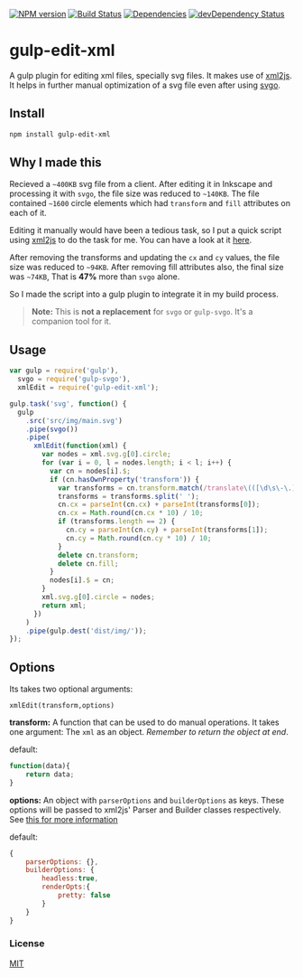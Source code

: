 [![NPM version](https://badge.fury.io/js/gulp-edit-xml.svg)](http://badge.fury.io/js/gulp-edit-xml)
[![Build Status](https://github.com/vkbansal/gulp-edit-xml/workflows/master/badge.svg)](https://travis-ci.org/vkbansal/gulp-edit-xml)
[![Dependencies](https://david-dm.org/vkbansal/gulp-edit-xml.png)](https://david-dm.org/vkbansal/gulp-edit-xml)
[![devDependency Status](https://david-dm.org/vkbansal/gulp-edit-xml/dev-status.svg)](https://david-dm.org/vkbansal/gulp-edit-xml#info=devDependencies)

# gulp-edit-xml

A gulp plugin for editing xml files, specially svg files. It makes use of [xml2js](https://www.npmjs.org/package/xml2js). It helps in further manual optimization of a svg file even after using [svgo](https://www.npmjs.org/package/svgo).

## Install

```bash
npm install gulp-edit-xml
```

## Why I made this

Recieved a `~400KB` svg file from a client. After editing it in Inkscape and processing it with `svgo`, the file size was reduced to `~140KB`. The file contained `~1600` circle elements which had `transform` and `fill` attributes on each of it.

Editing it manually would have been a tedious task, so I put a quick script using [xml2js](https://www.npmjs.org/package/xml2js) to do the task for me. You can have a look at it [here](https://gist.github.com/vkbansal/1d2321e34feba9648589).

After removing the transforms and updating the `cx` and `cy` values, the file size was reduced to `~94KB`. After removing fill attributes also, the final size was `~74KB`, That is **47%** more than `svgo` alone.

So I made the script into a gulp plugin to integrate it in my build process.

> **Note:** This is **not a replacement** for `svgo` or `gulp-svgo`. It's a companion tool for it.

## Usage

```js
var gulp = require('gulp'),
  svgo = require('gulp-svgo'),
  xmlEdit = require('gulp-edit-xml');

gulp.task('svg', function() {
  gulp
    .src('src/img/main.svg')
    .pipe(svgo())
    .pipe(
      xmlEdit(function(xml) {
        var nodes = xml.svg.g[0].circle;
        for (var i = 0, l = nodes.length; i < l; i++) {
          var cn = nodes[i].$;
          if (cn.hasOwnProperty('transform')) {
            var transforms = cn.transform.match(/translate\(([\d\s\-\.]+)\)/)[1];
            transforms = transforms.split(' ');
            cn.cx = parseInt(cn.cx) + parseInt(transforms[0]);
            cn.cx = Math.round(cn.cx * 10) / 10;
            if (transforms.length == 2) {
              cn.cy = parseInt(cn.cy) + parseInt(transforms[1]);
              cn.cy = Math.round(cn.cy * 10) / 10;
            }
            delete cn.transform;
            delete cn.fill;
          }
          nodes[i].$ = cn;
        }
        xml.svg.g[0].circle = nodes;
        return xml;
      })
    )
    .pipe(gulp.dest('dist/img/'));
});
```

## Options

Its takes two optional arguments:

```
xmlEdit(transform,options)
```

**transform:** A function that can be used to do manual operations. It takes one argument: The `xml` as an object. _Remember to return the object at end_.

default:

```js
function(data){
    return data;
}
```

**options:** An object with `parserOptions` and `builderOptions` as keys. These options will be passed to xml2js' Parser and Builder classes respectively. See [this for more information](https://github.com/Leonidas-from-XIV/node-xml2js#options)

default:

```js
{
    parserOptions: {},
    builderOptions: {
        headless:true,
        renderOpts:{
            pretty: false
        }
    }
}
```

### License

[MIT](LICENSE.md)
